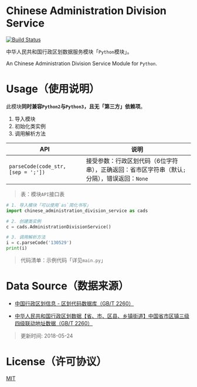 # Chinese Administration Division Service

[![Build Status](https://travis-ci.com/zihengCat/chinese-administration-division-service.svg?branch=master)](https://travis-ci.com/zihengCat/chinese-administration-division-service)

中华人民共和国行政区划数据服务模块「`Python`模块」。

An Chinese Administration Division Service Module for `Python`.

# Usage（使用说明）

此模块**同时兼容`Python2`与`Python3`，且无「第三方」依赖项**。

1. 导入模块
2. 初始化类实例
3. 调用解析方法

| API                   | 说明           |
| --------------------- | -------------- |
| `parseCode(code_str, [sep = ';'])` | 接受参数：行政区划代码（6位字符串），正确返回：省市区字符串（默认`;`分隔），错误返回：`None` |

> 表：模块`API`接口表

```python
# 1. 导入模块「可以使用`as`简化书写」
import chinese_administration_division_service as cads

# 2. 创建类实例
c = cads.AdministrationDivisionService()

# 3. 调用解析方法
i = c.parseCode('130529')
print(i)
```
> 代码清单：示例代码「详见`main.py`」

# Data Source（数据来源）

- [中国行政区划信息 - 区划代码数据库（GB/T 2260）](https://github.com/JasonBoy/china-location)

- [中华人民共和国行政区划数据【省、市、区县、乡镇街道】中国省市区镇三级四级联动地址数据（GB/T 2260）](https://github.com/mumuy/data_location)

> 更新时间: 2018-05-24

# License（许可协议）

[MIT](./LICENSE)

